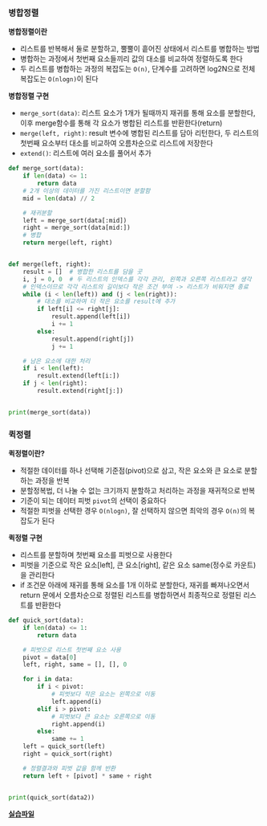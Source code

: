 ### 병합정렬

**병합정렬이란**

- 리스트를 반복해서 둘로 분할하고, 뿔뿔이 흩어진 상태에서 리스트를 병합하는 방법
- 병합하는 과정에서 첫번째 요소들끼리 값의 대소를 비교하여 정렬하도록 한다
- 두 리스트를 병합하는 과정의 복잡도는 `O(n)`, 단계수를 고려하면 log2N으로 전체 복잡도는 `O(nlogn)`이 된다

**병합정렬 구현**

- `merge_sort(data)`: 리스트 요소가 1개가 될때까지 재귀를 통해 요소를 분할한다, 이후 merge함수를 통해 각 요소가 병합된 리스트를 반환한다(return)
- `merge(left, right)`: result 변수에 병합된 리스트를 담아 리턴한다, 두 리스트의 첫번째 요소부터 대소를 비교하여 오름차순으로 리스트에 저장한다
- `extend()`: 리스트에 여러 요소를 풀어서 추가

```python
def merge_sort(data):
    if len(data) <= 1:
        return data
    # 2개 이상의 데이터를 가진 리스트이면 분할함
    mid = len(data) // 2

    # 재귀분할
    left = merge_sort(data[:mid])
    right = merge_sort(data[mid:])
    # 병합
    return merge(left, right)


def merge(left, right):
    result = []  # 병합한 리스트를 담을 곳
    i, j = 0, 0  # 두 리스트의 인덱스를 각각 관리, 왼쪽과 오른쪽 리스트라고 생각
    # 인덱스이므로 각각 리스트의 길이보다 작은 조건 부여 -> 리스트가 비워지면 종료
    while (i < len(left)) and (j < len(right)):
        # 대소를 비교하여 더 작은 요소를 result에 추가
        if left[i] <= right[j]:
            result.append(left[i])
            i += 1
        else:
            result.append(right[j])
            j += 1

    # 남은 요소에 대한 처리
    if i < len(left):
        result.extend(left[i:])
    if j < len(right):
        result.extend(right[j:])


print(merge_sort(data))
```

### 퀵정렬

**퀵정렬이란?**

- 적절한 데이터를 하나 선택해 기준점(pivot)으로 삼고, 작은 요소와 큰 요소로 분할하는 과정을 반복
- 분할정복법, 더 나눌 수 없는 크기까지 분할하고 처리하는 과정을 재귀적으로 반복
- 기준이 되는 데이터 피벗 `pivot`의 선택이 중요하다
- 적절한 피벗을 선택한 경우 `O(nlogn)`, 잘 선택하지 않으면 최악의 경우 `O(n)`의 복잡도가 된다

**퀵정렬 구현**

- 리스트를 분할하며 첫번째 요소를 피벗으로 사용한다
- 피벗을 기준으로 작은 요소[left], 큰 요소[right], 같은 요소 same(정수로 카운트)을 관리한다
- if 조건문 아래에 재귀를 통해 요소를 1개 이하로 분할한다, 재귀를 빠져나오면서 return 문에서 오름차순으로 정렬된 리스트를 병합하면서 최종적으로 정렬된 리스트를 반환한다

```python
def quick_sort(data):
    if len(data) <= 1:
        return data

    # 피벗으로 리스트 첫번째 요소 사용
    pivot = data[0]
    left, right, same = [], [], 0

    for i in data:
        if i < pivot:
            # 피벗보다 작은 요소는 왼쪽으로 이동
            left.append(i)
        elif i > pivot:
            # 피벗보다 큰 요소는 오른쪽으로 이동
            right.append(i)
        else:
            same += 1
    left = quick_sort(left)
    right = quick_sort(right)

    # 정렬결과와 피벗 값을 함께 반환
    return left + [pivot] * same + right


print(quick_sort(data2))
```

**[실습파일](point6,7_ex.py)**
